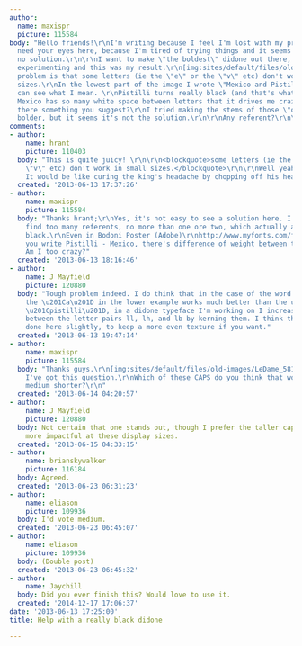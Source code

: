 ```yaml
---
author:
  name: maxispr
  picture: 115584
body: "Hello friends!\r\nI'm writing because I feel I'm lost with my project.\r\nI
  need your eyes here, because I'm tired of trying things and it seems this font has
  no solution.\r\n\r\nI want to make \"the boldest\" didone out there, so I started
  experimenting and this was my result.\r\n[img:sites/default/files/old-images/help_boldest_5629.png]\r\n\r\nThe
  problem is that some letters (ie the \"e\" or the \"v\" etc) don't work in small
  sizes.\r\nIn the lowest part of the image I wrote \"Mexico and Pistilli\" So you
  can see what I mean. \r\nPistilli turns really black (and that's what I want) but
  Mexico has so many white space between letters that it drives me crazy.\r\n\r\nIs
  there something you suggest?\r\nI tried making the stems of those \"open\" letters
  bolder, but it seems it's not the solution.\r\n\r\nAny referent?\r\n\r\nThanks!\r\nMax"
comments:
- author:
    name: hrant
    picture: 110403
  body: "This is quite juicy! \r\n\r\n<blockquote>some letters (ie the \"e\" or the
    \"v\" etc) don't work in small sizes.</blockquote>\r\n\r\nWell yeah.\r\nThe \"solution\"?
    It would be like curing the king's headache by chopping off his head.\r\n\r\nhhp\r\n"
  created: '2013-06-13 17:37:26'
- author:
    name: maxispr
    picture: 115584
  body: "Thanks hrant;\r\nYes, it's not easy to see a solution here. I also can't
    find too many referents, no more than one ore two, which actually are not this
    black.\r\nEven in Bodoni Poster (Adobe)\r\nhttp://www.myfonts.com/fonts/adobe/bodoni-poster/\r\nIf
    you write Pistilli - Mexico, there's difference of weight between the words...
    Am I too crazy?"
  created: '2013-06-13 18:16:46'
- author:
    name: J Mayfield
    picture: 120880
  body: "Tough problem indeed. I do think that in the case of the word \u201Cbeautiful\u201D,
    the \u201Ca\u201D in the lower example works much better than the upper. \r\nWith
    \u201Cpistilli\u201D, in a didone typeface I'm working on I increased the spacing
    between the letter pairs ll, lh, and lb by kerning them. I think that could be
    done here slightly, to keep a more even texture if you want."
  created: '2013-06-13 19:47:14'
- author:
    name: maxispr
    picture: 115584
  body: "Thanks guys.\r\n[img:sites/default/files/old-images/LeDame_5816.png]\r\n\r\nNow
    I've got this question.\r\nWhich of these CAPS do you think that work better?\r\ntaller
    medium shorter?\r\n"
  created: '2013-06-14 04:20:57'
- author:
    name: J Mayfield
    picture: 120880
  body: Not certain that one stands out, though I prefer the taller caps. They seem
    more impactful at these display sizes.
  created: '2013-06-15 04:33:15'
- author:
    name: brianskywalker
    picture: 116184
  body: Agreed.
  created: '2013-06-23 06:31:23'
- author:
    name: eliason
    picture: 109936
  body: I'd vote medium.
  created: '2013-06-23 06:45:07'
- author:
    name: eliason
    picture: 109936
  body: (Double post)
  created: '2013-06-23 06:45:32'
- author:
    name: Jaychill
  body: Did you ever finish this? Would love to use it.
  created: '2014-12-17 17:06:37'
date: '2013-06-13 17:25:00'
title: Help with a really black didone

---
```

